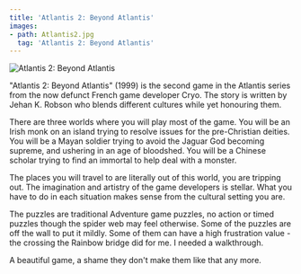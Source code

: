 ```yaml
---
title: 'Atlantis 2: Beyond Atlantis'
images:
- path: Atlantis2.jpg
  tag: 'Atlantis 2: Beyond Atlantis'
---
```

![Atlantis 2: Beyond Atlantis](Atlantis2.jpg)

"Atlantis 2: Beyond Atlantis" (1999) is the second game in the Atlantis series from the now defunct French game developer Cryo.  The story is written by Jehan K. Robson who blends different cultures while yet
honouring them.

There are three worlds where you will play most of the game. You will be an Irish monk on an island trying to resolve
issues for the pre-Christian deities. You will be a Mayan soldier trying to avoid the Jaguar God becoming
supreme, and ushering in an age of bloodshed. You will be a Chinese scholar trying to find an immortal to help 
deal with a monster.

The places you will travel to are literally out of this world, you are tripping out. The imagination and
artistry of the game developers is stellar. What you have to do in each situation makes sense from the
cultural setting you are.

The puzzles are traditional Adventure game puzzles, no action or timed puzzles though the spider web
may feel otherwise. Some of the puzzles are off the wall to put it mildly. Some of them can have a high
frustration value - the crossing the Rainbow bridge did for me. I needed a walkthrough.

A beautiful game, a shame they don't make them like that any more.

